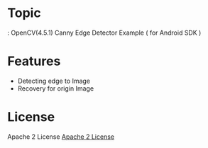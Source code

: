 # Topic
: OpenCV(4.5.1) Canny Edge Detector Example ( for Android SDK )

# Features
- Detecting edge to Image
- Recovery for origin Image

# License
Apache 2 License
[Apache 2 License](https://github.com/opencv/opencv/blob/master/LICENSE, "Apache2 Link")
